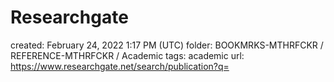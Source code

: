 # Researchgate

created: February 24, 2022 1:17 PM (UTC)
folder: BOOKMRKS-MTHRFCKR / REFERENCE-MTHRFCKR / Academic
tags: academic
url: https://www.researchgate.net/search/publication?q=